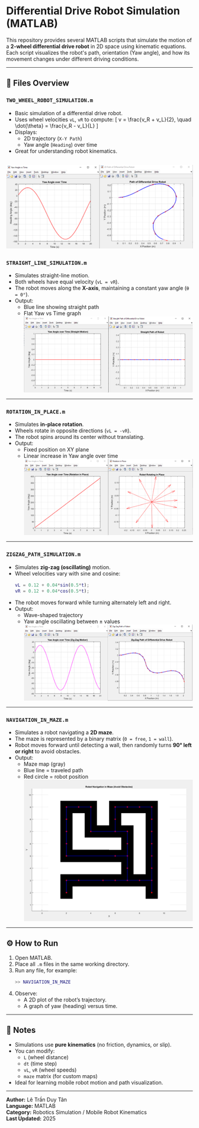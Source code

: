 # Differential Drive Robot Simulation (MATLAB)

This repository provides several MATLAB scripts that simulate the motion of a **2-wheel differential drive robot** in 2D space using kinematic equations.  
Each script visualizes the robot's path, orientation (Yaw angle), and how its movement changes under different driving conditions.

---

## 📂 Files Overview

### `TWO_WHEEL_ROBOT_SIMULATION.m`
- Basic simulation of a differential drive robot.
- Uses wheel velocities `vL`, `vR` to compute:
  \[
  v = \frac{v_R + v_L}{2}, \quad \dot{\theta} = \frac{v_R - v_L}{L}
  \]
- Displays:
  - 2D trajectory (`X-Y Path`)
  - Yaw angle (`Heading`) over time
- Great for understanding robot kinematics.

![vehice](img/img2.png)
---

### `STRAIGHT_LINE_SIMULATION.m`
- Simulates straight-line motion.
- Both wheels have equal velocity (`vL = vR`).
- The robot moves along the **X-axis**, maintaining a constant yaw angle (`θ = 0°`).
- Output:
  - Blue line showing straight path
  - Flat Yaw vs Time graph
![vehice](img/img4.png)
---

### `ROTATION_IN_PLACE.m`
- Simulates **in-place rotation**.
- Wheels rotate in opposite directions (`vL = -vR`).
- The robot spins around its center without translating.
- Output:
  - Fixed position on XY plane
  - Linear increase in Yaw angle over time
![vehice](img/img3.png)
---

### `ZIGZAG_PATH_SIMULATION.m`
- Simulates **zig-zag (oscillating)** motion.
- Wheel velocities vary with sine and cosine:
  ```matlab
  vL = 0.12 + 0.04*sin(0.5*t);
  vR = 0.12 + 0.04*cos(0.5*t);
  ```
- The robot moves forward while turning alternately left and right.
- Output:
  - Wave-shaped trajectory
  - Yaw angle oscillating between ± values
![vehice](img/img5.png)
---

### `NAVIGATION_IN_MAZE.m`
- Simulates a robot navigating a **2D maze**.
- The maze is represented by a binary matrix (`0 = free`, `1 = wall`).
- Robot moves forward until detecting a wall, then randomly turns **90° left or right** to avoid obstacles.
- Output:
  - Maze map (gray)
  - Blue line = traveled path
  - Red circle = robot position
![vehice](img/img1.png)
---

## ⚙️ How to Run
1. Open MATLAB.
2. Place all `.m` files in the same working directory.
3. Run any file, for example:
   ```matlab
   >> NAVIGATION_IN_MAZE
   ```
4. Observe:
   - A 2D plot of the robot’s trajectory.
   - A graph of yaw (heading) versus time.

---

## 🧠 Notes
- Simulations use **pure kinematics** (no friction, dynamics, or slip).
- You can modify:
  - `L` (wheel distance)
  - `dt` (time step)
  - `vL`, `vR` (wheel speeds)
  - `maze` matrix (for custom maps)
- Ideal for learning mobile robot motion and path visualization.

---

**Author:** Lê Trần Duy Tân  
**Language:** MATLAB  
**Category:** Robotics Simulation / Mobile Robot Kinematics  
**Last Updated:** 2025